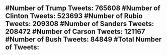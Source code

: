 #Number of Trump Tweets: 765608
#Number of Clinton Tweets: 523693
#Number of Rubio Tweets: 209308
#Number of Sanders Tweets: 208472
#Number of Carson Tweets: 121167
#Number of Bush Tweets: 84849
#Total Number of Tweets:  
---
